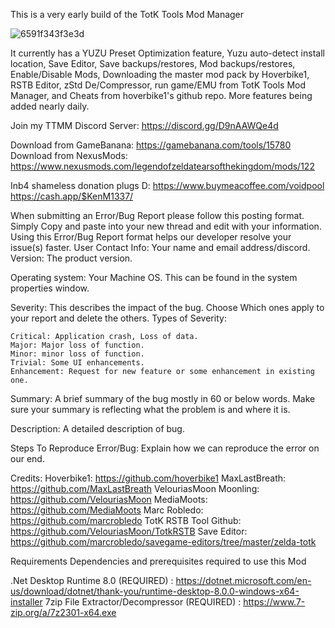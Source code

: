 This is a very early build of the TotK Tools Mod Manager

![6591f343f3e3d](https://github.com/V0idpool/TotK-Tools-Mod-Manager/assets/155442279/5ad9fe32-bde0-45d0-9e6a-e30d5b0d02ab)

 It currently has a YUZU Preset Optimization feature,  Yuzu auto-detect install location, Save Editor, Save backups/restores, Mod backups/restores, Enable/Disable Mods, Downloading the master mod pack by Hoverbike1, RSTB Editor, zStd De/Compressor, run game/EMU from TotK Tools Mod Manager, and Cheats from hoverbike1's github repo. More features being added nearly daily.
 
Join my TTMM Discord Server: https://discord.gg/D9nAAWQe4d

Download from GameBanana: https://gamebanana.com/tools/15780
Download from NexusMods: https://www.nexusmods.com/legendofzeldatearsofthekingdom/mods/122

Inb4 shameless donation plugs D: 
https://www.buymeacoffee.com/voidpool
https://cash.app/$KenM1337/

When submitting an Error/Bug Report please follow this posting format. Simply Copy and paste into your new thread and edit with your information.
Using this Error/Bug Report format helps our developer resolve your issue(s) faster.
User Contact Info: Your name and email address/discord.
Version: The product version.

Operating system: Your Machine OS. This can be found in the system properties window.

Severity:
This describes the impact of the bug. Choose Which ones apply to your report and delete the others.
Types of Severity:

    Critical: Application crash, Loss of data.
    Major: Major loss of function.
    Minor: minor loss of function.
    Trivial: Some UI enhancements.
    Enhancement: Request for new feature or some enhancement in existing one.

Summary:
A brief summary of the bug mostly in 60 or below words. Make sure your summary is reflecting what the problem is and where it is.

Description:
A detailed description of bug.

Steps To Reproduce Error/Bug:
Explain how we can reproduce the error on our end.


Credits:
Hoverbike1: https://github.com/hoverbike1
MaxLastBreath: https://github.com/MaxLastBreath
VelouriasMoon Moonling: https://github.com/VelouriasMoon
MediaMoots: https://github.com/MediaMoots
Marc Robledo: https://github.com/marcrobledo
TotK RSTB Tool Github: https://github.com/VelouriasMoon/TotkRSTB
Save Editor: https://github.com/marcrobledo/savegame-editors/tree/master/zelda-totk

Requirements
Dependencies and prerequisites required to use this Mod

.Net Desktop Runtime 8.0 (REQUIRED) : https://dotnet.microsoft.com/en-us/download/dotnet/thank-you/runtime-desktop-8.0.0-windows-x64-installer
7zip File Extractor/Decompressor (REQUIRED) : https://www.7-zip.org/a/7z2301-x64.exe
